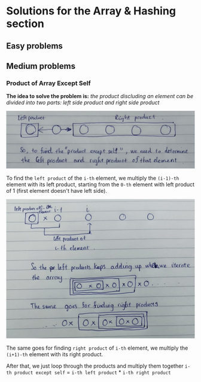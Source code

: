 # Solutions for the Array & Hashing section

## Easy problems

## Medium problems

### Product of Array Except Self

**The idea to solve the problem is:** *the product discluding an element can be divided into two parts: left side product and right side product*

![i2](/images/poads_2.jpg)

To find the ```left product``` of the ```i-th``` element, we multiply the ```(i-1)-th``` element with its left product, starting from the ```0-th``` element with left product of 1 (first element doesn't have left side).

![i1](/images/poads_1.jpg)

The same goes for finding ```right product``` of ```i-th``` element, we multiply the ```(i+1)-th``` element with its right product.

After that, we just loop through the products and multiply them together
```i-th product except self``` = ```i-th left product``` * ```i-th right product```

